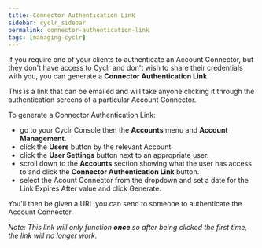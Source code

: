 ```yaml
---
title: Connector Authentication Link
sidebar: cyclr_sidebar
permalink: connector-authentication-link
tags: [managing-cyclr]
---
```


If you require one of your clients to authenticate an Account Connector, but they don't have access to Cyclr and don't wish to share their credentials with you, you can generate a **Connector Authentication Link**.

This is a link that can be emailed and will take anyone clicking it through the authentication screens of a particular Account Connector.

To generate a Connector Authentication Link:

* go to your Cyclr Console then the **Accounts** menu and **Account Management**.
* click the **Users** button by the relevant Account.
* click the **User Settings** button next to an appropriate user.
* scroll down to the **Accounts** section showing what the user has access to and click the **Connector Authentication Link** button.
* select the Acount Connector from the dropdown and set a date for the Link Expires After value and click Generate.

You'll then be given a URL you can send to someone to authenticate the Account Connector.

*Note: This link will only function **once** so after being clicked the first time, the link will no longer work.*
